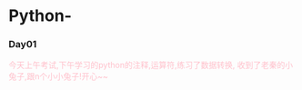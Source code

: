 # Python-
### Day01
<font color ="pink">今天上午考试,下午学习的python的注释,运算符,练习了数据转换,
收到了老秦的小兔子,跟n个小小兔子!开心~~</font>
